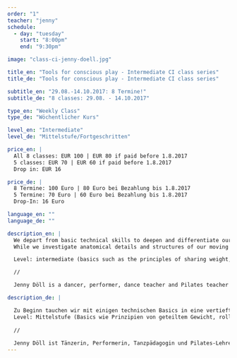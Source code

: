 ```yaml
---
order: "1"
teacher: "jenny"
schedule:
  - day: "tuesday"
    start: "8:00pm"
    end: "9:30pm"

image: "class-ci-jenny-doell.jpg"

title_en: "Tools for conscious play - Intermediate CI class series"
title_de: "Tools for conscious play - Intermediate CI class series"

subtitle_en: "29.08.-14.10.2017: 8 Termine!"
subtitle_de: "8 classes: 29.08. - 14.10.2017"

type_en: "Weekly Class"
type_de: "Wöchentlicher Kurs"

level_en: "Intermediate"
level_de: "Mittelstufe/Fortgeschritten"

price_en: |
  All 8 classes: EUR 100 | EUR 80 if paid before 1.8.2017  
  5 classes: EUR 70 | EUR 60 if paid before 1.8.2017  
  Drop in: EUR 16 

price_de: |
  8 Termine: 100 Euro | 80 Euro bei Bezahlung bis 1.8.2017
  5 Termine: 70 Euro | 60 Euro bei Bezahlung bis 1.8.2017
  Drop-In: 16 Euro

language_en: ""
language_de: ""

description_en: |
  We depart from basic technical skills to deepen and differentiate our perception of our own and our partners’ bodies. From there we broaden our spectrum of possibilities for improvised contact dances by either exploring different principles for moving together or working with set pathways. 
  While we investigate anatomical details and structures of our moving bodies - alone and in contact - we develop our CI-practice towards a greater ease in dealing with all sorts of physical challenges. Technique is important for me not as an end in itself, but as a tool for supporting our never ending journey towards (more) freedom of choice - in the dance as well as ideally in daily life. We will mix the technical inquiry with some profound silliness and playful curiosity. Sweaty and wild dances and precision don’t have to be opposites! Come prepared for some concentrated play and you probably get a chance to experience yourself as having/being a moving, sensing, feeling and expressing body in a fresh and new way and find satisfying as well as interesting dances.

  Level: intermediate (basics such as the principles of sharing weight, rolling point of contact or feeling comfortable supporting 100% weight of another person on low and medium level should be there). If you are insecure about your level of experience, but think that sounds so much fun that you want to do it, get in touch with me.    

  //  

  Jenny Döll is a dancer, performer, dance teacher and Pilates teacher and holds a degree in movement- and music education. She has been practicing CI for over 15 years, has taught in Freiburg, Berlin, and in CI-festivals in Germany and Romania, is a co-initiator of the Contact Improvisation Collective Freiburg and a co-founded the Berlin Underscore Group. Besides Contact Improvisation she practices release-based techniques, instant composition, and is inspired by various somatic practices. She sees the body as a medium for experience of the self and the world: With the body we interact with our environment which generates information which then generates further interactions. In daily life these interactions are mainly used for the purpose of functioning and mostly happen unconsciously whereas in dance (or art in general) they can become expressions of freedom. In her recent work she is exploring Contact Improvisation in performance as well as the meeting of improvised dance and improvised music in collective instant composition.  

description_de: |

  Zu Beginn tauchen wir mit einigen technischen Basics in eine vertiefte Körperwahrnehmung ein und differenzieren das Spüren unseres eigenen Körpers sowie das unserer Partner*innen. Von dort aus erweitern wir das Spektrum unserer Möglichkeiten für den CI-Tanz, indem wir verschiedene Prinzipien, sich gemeinsam zu bewegen, entweder  durch  feste Bewegungsfolgen oder mit offeneren Aufgabenstellungen erkunden. Während wir anatomischen Details nachspüren und die Architektur unseres Körpers - allein und in Kontakt mit anderen Körpern - erkunden entwickeln wir unsere CI-Praxis hin zu einer größeren Leichtigkeit im Umgang mit verschiedenen Arten von physischer Herausforderung. Technik ist für mich kein Selbstzweck sondern dient als Werkzeug, um Vielfalt zu unterstützen und unsere Entscheidungsfreiheit zu erweitern - im Tanz wie idealerweise ebenso im Alltag. Wir vermengen die technische Erkundung mit einer guten Portion profundem Blödsinn und verspielter Neugier. Wilde, verschwitzte Tänze und Präzision müssen kein Gegensatz sein! Kommt mit einer Offenheit für konzentriertes Spiel und erlebt es ein/en bewegten, spürenden, ausdrucksvollen Körper zu haben/zu sein und eine frische Tanzerfahrung mitzunehmen.  
  Level: Mittelstufe (Basics wie Prinzipien von geteiltem Gewicht, rollendem Kontaktpunkt oder sich sicher fühlen in der niedrigen bis mittleren Ebene das volle Gewicht eines Partners zu unterstützen sollten vorhanden sein). Solltest du bezüglich deines Erfahrungslevels unsicher sein, aber sehr gern mitmachen wollen, kontaktiere mich gern.  
  
  //  
  
  Jenny Döll ist Tänzerin, Performerin, Tanzpädagogin und Pilates-Lehrerin und hat ein Diplom in Musik-und Bewegungserziehung. Sie praktiziert CI seit über 15 Jahren, unterrichtete in Freiburg, Berlin, auf CI-Festivals in Deutschland und Rumänien, ist Mitinitiatorin des Contact Improvisation Kollektivs Freiburg, und der Berliner Underscore-Gruppe. Neben Contact Improvisation praktiziert sie Release-basierte Tanztechniken, Instant Composition und ist inspiriert von verschiedenen Körperarbeitstechniken. Sie betrachtet den Körper als Medium zur Erfahrung von Selbst und Welt. Mit ihm treten wir in Interaktion mit meiner Umwelt, was uns Informationen gibt, was wiederum weitere Interaktionen generiert. Im Alltag sind diese Interaktionen zumeist zweck- und überlebensgebunden  und häufig unbewusst, während sie im Tanz zum Ausdruck von Freiheit werden können. In letzter Zeit fokussiert sich ihre Arbeit auf Contact Improvisation in/als Performance und dem Zusammentreffen von improvisierter Musik und improvisiertem Tanz als kollektive Instant Composition. 
---
```

